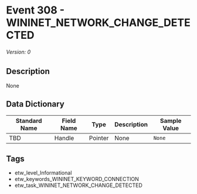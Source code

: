 # Event 308 - WININET_NETWORK_CHANGE_DETECTED
###### Version: 0

## Description
None

## Data Dictionary
|Standard Name|Field Name|Type|Description|Sample Value|
|---|---|---|---|---|
|TBD|Handle|Pointer|None|`None`|

## Tags
* etw_level_Informational
* etw_keywords_WININET_KEYWORD_CONNECTION
* etw_task_WININET_NETWORK_CHANGE_DETECTED